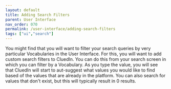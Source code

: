 ```yaml
---
layout: default
title: Adding Search Filters
parent: User Interface
nav_order: 070
permalink: /user-interface/adding-search-filters
tags: ["ui","search"]
---
```


You might find that you will want to filter your search queries by very particular Vocabularies in the User Interface. For this, you will want to add custom search filters to CluedIn. You can do this from your search screen in which you can filter by a Vocabulary. As you type the value, you will see that CluedIn will start to aut-suggest what values you would like to find based of the values that are already in the platform. You can also search for values that don't exist, but this will typically result in 0 results.